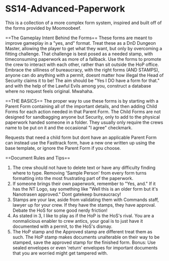 # SS14-Advanced-Paperwork
This is a collection of a more complex form system, inspired and built off of the forms provided by Moomoobeef.

==The Gameplay Intent Behind the Forms==
These forms are meant to improve gameplay in a "yes, and" format. Treat these as a DnD Dungeon Master, allowing the player to get what they want, but only by overcoming a fitting challenge.
That challenge is best posed as a needed stamp, with timeconsuming paperwork as more of a fallback. Use the forms to promote the crew to interact with each other, rather than sit outside the HoP office.
Embrace the silliness of bureaucracy, with the right forms (AND STAMPS), anyone can do anything with a permit, doesnt matter how illegal the Head of Security claims it to be!
The aim should be "Yes I DO have a form for that." and with the help of the Lawful Evils among you, construct a database where no request feels original. Mwahaha.

==THE BASICS==
The proper way to use these forms is by starting with a Parent Form containing all of the important details, and then adding Child Forms for each action needed in that Parent Form.
The Child Forms are not designed for sandbagging anyone but Security, only to add to the physical paperwork handed someone in a folder. 
They usually only require the crews name to be put on it and the occasional "I agree" checkmark.

Requests that need a child form but dont have an applicable Parent Form can instead use the Fasttrack form, have a new one written up using the base template, or ignore the Parent Form if you choose.

==Document Rules and Tips==
1. The crew should not have to delete text or have any difficulty finding where to type. Removing 'Sample Person' from every form turns formatting into the most frustrating part of the paperwork.
2. If someone brings their own paperwork, remember to "Yes, and." If it has the NT Logo, say something like "Well this is an older form but it's Nanotrasen approved." Dont gatekeep bureaucracy!
3. Stamps are your law, aside from validating them with Commands staff, lawyer up for your crew. If they have the stamps, they have approval. Debate the HoS for some good nerdy friction!
4. As stated in 3, I like to play as if the HoP is the HoS's rival. You are a nonmalicious enabler to crew antics, your goal is to just have it documented with a permit, to the HoS's dismay.
5. The HoP stamp and the Approved stamp are different treat them as such. The HoP stamp makes documents unalterable on their way to be stamped, save the approved stamp for the finished form.
Bonus: Use sealed envelopes or even 'return' envelopes for important documents that you are worried might get tampered with.
